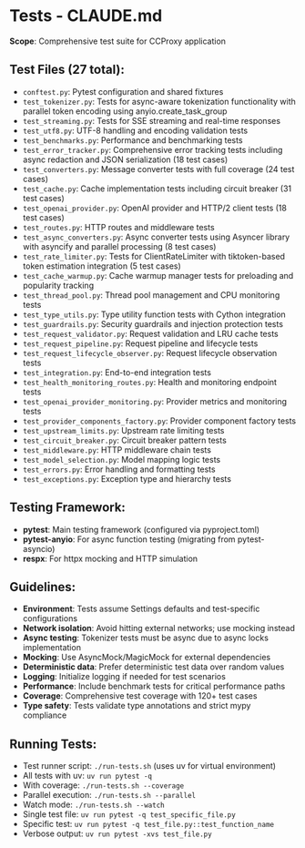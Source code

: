 # Tests - CLAUDE.md

**Scope**: Comprehensive test suite for CCProxy application

## Test Files (27 total):
- `conftest.py`: Pytest configuration and shared fixtures
- `test_tokenizer.py`: Tests for async-aware tokenization functionality with parallel token encoding using anyio.create_task_group
- `test_streaming.py`: Tests for SSE streaming and real-time responses
- `test_utf8.py`: UTF-8 handling and encoding validation tests
- `test_benchmarks.py`: Performance and benchmarking tests
- `test_error_tracker.py`: Comprehensive error tracking tests including async redaction and JSON serialization (18 test cases)
- `test_converters.py`: Message converter tests with full coverage (24 test cases)
- `test_cache.py`: Cache implementation tests including circuit breaker (31 test cases)
- `test_openai_provider.py`: OpenAI provider and HTTP/2 client tests (18 test cases)
- `test_routes.py`: HTTP routes and middleware tests
- `test_async_converters.py`: Async converter tests using Asyncer library with asyncify and parallel processing (8 test cases)
- `test_rate_limiter.py`: Tests for ClientRateLimiter with tiktoken-based token estimation integration (5 test cases)
- `test_cache_warmup.py`: Cache warmup manager tests for preloading and popularity tracking
- `test_thread_pool.py`: Thread pool management and CPU monitoring tests
- `test_type_utils.py`: Type utility function tests with Cython integration
- `test_guardrails.py`: Security guardrails and injection protection tests
- `test_request_validator.py`: Request validation and LRU cache tests
- `test_request_pipeline.py`: Request pipeline and lifecycle tests
- `test_request_lifecycle_observer.py`: Request lifecycle observation tests
- `test_integration.py`: End-to-end integration tests
- `test_health_monitoring_routes.py`: Health and monitoring endpoint tests
- `test_openai_provider_monitoring.py`: Provider metrics and monitoring tests
- `test_provider_components_factory.py`: Provider component factory tests
- `test_upstream_limits.py`: Upstream rate limiting tests
- `test_circuit_breaker.py`: Circuit breaker pattern tests
- `test_middleware.py`: HTTP middleware chain tests
- `test_model_selection.py`: Model mapping logic tests
- `test_errors.py`: Error handling and formatting tests
- `test_exceptions.py`: Exception type and hierarchy tests

## Testing Framework:
- **pytest**: Main testing framework (configured via pyproject.toml)
- **pytest-anyio**: For async function testing (migrating from pytest-asyncio)
- **respx**: For httpx mocking and HTTP simulation

## Guidelines:
- **Environment**: Tests assume Settings defaults and test-specific configurations
- **Network isolation**: Avoid hitting external networks; use mocking instead
- **Async testing**: Tokenizer tests must be async due to async locks implementation
- **Mocking**: Use AsyncMock/MagicMock for external dependencies
- **Deterministic data**: Prefer deterministic test data over random values
- **Logging**: Initialize logging if needed for test scenarios
- **Performance**: Include benchmark tests for critical performance paths
- **Coverage**: Comprehensive test coverage with 120+ test cases
- **Type safety**: Tests validate type annotations and strict mypy compliance

## Running Tests:
- Test runner script: `./run-tests.sh` (uses uv for virtual environment)
- All tests with uv: `uv run pytest -q`
- With coverage: `./run-tests.sh --coverage`
- Parallel execution: `./run-tests.sh --parallel`
- Watch mode: `./run-tests.sh --watch`
- Single test file: `uv run pytest -q test_specific_file.py`
- Specific test: `uv run pytest -q test_file.py::test_function_name`
- Verbose output: `uv run pytest -xvs test_file.py`
